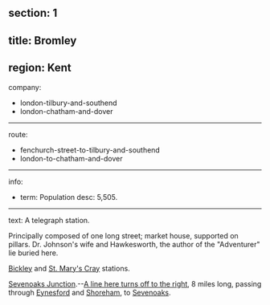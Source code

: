 section: 1
----
title: Bromley
----
region: Kent
----
company:
- london-tilbury-and-southend
- london-chatham-and-dover
----
route:
- fenchurch-street-to-tilbury-and-southend
- london-to-chatham-and-dover
----
info:
- term: Population
  desc: 5,505.
----
text: A telegraph station.

Principally composed of one long street; market house, supported on pillars. Dr. Johnson's wife and Hawkesworth, the author of the "Adventurer" lie buried here.

[Bickley](/stations/bickley) and [St. Mary's Cray](/stations/st-marys-cray) stations.

[Sevenoaks Junction](/stations/sevenoaks-junction).--[A line here turns off to the right](/routes/sevenoaks-junction-to-sevenoaks), 8 miles long, passing through [Eynesford](/stations/eynesford) and [Shoreham](/stations/shoreham), to [Sevenoaks](/stations/sevenoaks).
